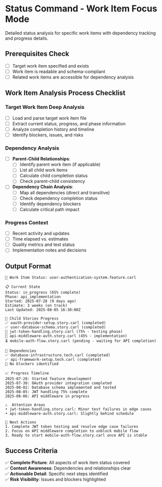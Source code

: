 # Status Command - Work Item Focus Mode

Detailed status analysis for specific work items with dependency tracking and progress details.

## Prerequisites Check

- [ ] Target work item specified and exists
- [ ] Work item is readable and schema-compliant
- [ ] Related work items are accessible for dependency analysis

## Work Item Analysis Process Checklist

### Target Work Item Deep Analysis
- [ ] Load and parse target work item file
- [ ] Extract current status, progress, and phase information
- [ ] Analyze completion history and timeline
- [ ] Identify blockers, issues, and risks

### Dependency Analysis
- [ ] **Parent-Child Relationships**:
  - [ ] Identify parent work item (if applicable)
  - [ ] List all child work items
  - [ ] Calculate child completion status
  - [ ] Check parent-child consistency

- [ ] **Dependency Chain Analysis**:
  - [ ] Map all dependencies (direct and transitive)
  - [ ] Check dependency completion status
  - [ ] Identify dependency blockers
  - [ ] Calculate critical path impact

### Progress Context
- [ ] Recent activity and updates
- [ ] Time elapsed vs. estimates
- [ ] Quality metrics and test status
- [ ] Implementation notes and decisions

## Output Format

```
🎯 Work Item Status: user-authentication-system.feature.carl

📋 Current State
Status: in_progress (65% complete)
Phase: api_implementation  
Started: 2025-07-28 (9 days ago)
Estimate: 3 weeks (on track)
Last Updated: 2025-08-05 16:30:00Z

👥 Child Stories Progress
✅ oauth-provider-setup.story.carl (completed)
✅ user-database-schema.story.carl (completed)  
🔄 jwt-token-handling.story.carl (75% - testing phase)
🔄 api-middleware-auth.story.carl (45% - implementation)
⏳ mobile-auth-flow.story.carl (pending - waiting for API completion)

🔗 Dependencies
✅ database-infrastructure.tech.carl (completed)
✅ api-framework-setup.tech.carl (completed)
🚫 No blockers identified

📈 Progress Timeline
2025-07-28: Started feature development
2025-07-30: OAuth provider integration completed
2025-08-02: Database schema implemented and tested  
2025-08-05: JWT handling 75% complete
2025-08-06: API middleware in progress

⚠️  Attention Areas
• jwt-token-handling.story.carl: Minor test failures in edge cases
• api-middleware-auth.story.carl: Slightly behind schedule
  
🎯 Next Actions
1. Complete JWT token testing and resolve edge case failures
2. Focus on API middleware completion to unblock mobile flow
3. Ready to start mobile-auth-flow.story.carl once API is stable
```

## Success Criteria

✅ **Complete Picture**: All aspects of work item status covered  
✅ **Context Awareness**: Dependencies and relationships clear  
✅ **Actionable Detail**: Specific next steps identified  
✅ **Risk Visibility**: Issues and blockers highlighted